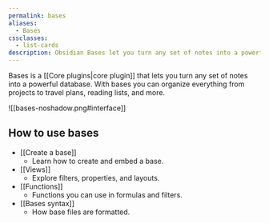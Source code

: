 ```yaml
---
permalink: bases
aliases:
  - Bases
cssclasses:
  - list-cards
description: Obsidian Bases let you turn any set of notes into a powerful database. With bases you can organize everything from projects to travel plans, reading lists, and more.
---
```


Bases is a [[Core plugins|core plugin]] that lets you turn any set of notes into a powerful database. With bases you can organize everything from projects to travel plans, reading lists, and more. 

![[bases-noshadow.png#interface]]

## How to use bases

- [[Create a base]]
	- Learn how to create and embed a base.
- [[Views]]
	- Explore filters, properties, and layouts.
- [[Functions]]
	- Functions you can use in formulas and filters.
- [[Bases syntax]]
	- How base files are formatted.
